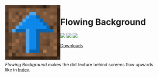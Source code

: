 <img src="icon.png" align="left" width="180px"/>

# Flowing Background

[![](https://img.shields.io/github/license/Juuxel/FlowingBackground.svg)](LICENSE) [![](https://img.shields.io/github/release/Juuxel/FlowingBackground.svg)](https://github.com/Juuxel/Adorn/releases) ![](https://img.shields.io/badge/minecraft-1.15-blueviolet.svg)

[Downloads](https://github.com/Juuxel/FlowingBackground/releases)

<p>&nbsp;</p>

*Flowing Background* makes the dirt texture behind
screens flow upwards like in [Indev](https://minecraft.gamepedia.com/File:EarlyIndevTitle.gif).

<embed src="https://streamable.com/e/kw60vs" style="width:100%;height:0px;position:relative;padding-bottom:56.250%;">
